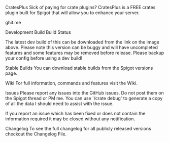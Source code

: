 CratesPlus
Sick of paying for crate plugins? CratesPlus is a FREE crates plugin built for Spigot that will allow you to enhance your server.

ghit.me

Development Build
Build Status

The latest dev build of this can be downloaded from the link on the image above. Please note this version can be buggy and will have uncompleted features and some features may be removed before release. Please backup your config before using a dev build!

Stable Builds
You can download stable builds from the Spigot versions page.

Wiki
For full information, commands and features visit the Wiki.

Issues
Please report any issues into the GitHub issues. Do not post them on the Spigot thread or PM me. You can use '/crate debug' to generate a copy of all the data I should need to assist with the issue.

If you report an issue which has been fixed or does not contain the information required it may be closed without any notification.

Changelog
To see the full changelog for all publicly released versions checkout the Changelog File.

